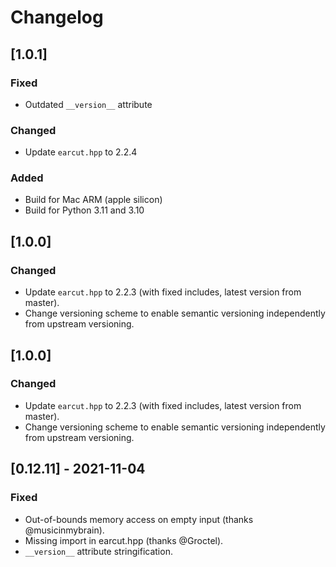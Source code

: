# Changelog

## [1.0.1]

### Fixed

- Outdated `__version__` attribute

### Changed

- Update `earcut.hpp` to 2.2.4

### Added

- Build for Mac ARM (apple silicon)
- Build for Python 3.11 and 3.10

## [1.0.0]

### Changed

- Update `earcut.hpp` to 2.2.3 (with fixed includes, latest version from master).
- Change versioning scheme to enable semantic versioning independently from upstream versioning.


## [1.0.0]

### Changed

- Update `earcut.hpp` to 2.2.3 (with fixed includes, latest version from master).
- Change versioning scheme to enable semantic versioning independently from upstream versioning.

## [0.12.11] - 2021-11-04

### Fixed

- Out-of-bounds memory access on empty input (thanks @musicinmybrain).
- Missing import in earcut.hpp (thanks @Groctel).
- `__version__` attribute stringification.
